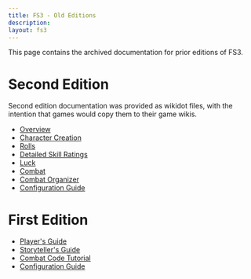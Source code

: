 ```yaml
---
title: FS3 - Old Editions
description:
layout: fs3
---
```


This page contains the archived documentation for prior editions of FS3.

# Second Edition

Second edition documentation was provided as wikidot files, with the intention that games would copy them to their game wikis.

* [Overview](/assets/media/FS3.2/overview.txt)
* [Character Creation](/assets/media/FS3.2/chargen.txt)
* [Rolls](/assets/media/FS3.2/rolls.txt)
* [Detailed Skill Ratings](/assets/media/FS3.2/detailed-skill-ratings.txt)
* [Luck](/assets/media/FS3.2/luck.txt)
* [Combat](/assets/media/FS3.2/combat.txt)
* [Combat Organizer](/assets/media/FS3.2/combat-organizer.txt)
* [Configuration Guide](/assets/media/FS3.2/configuration.txt)

# First Edition

* [Player's Guide](/assets/media/FS3.1/FS3PlayersGuide.pdf)
* [Storyteller's Guide](/assets/media/FS3.1/FS3StorytellersGuide.pdf)
* [Combat Code Tutorial](/assets/media/FS3.1/FS3CombatCodeTutorial.pdf)
* [Configuration Guide](/assets/media/FS3.1/FS3Configuration.txt)

